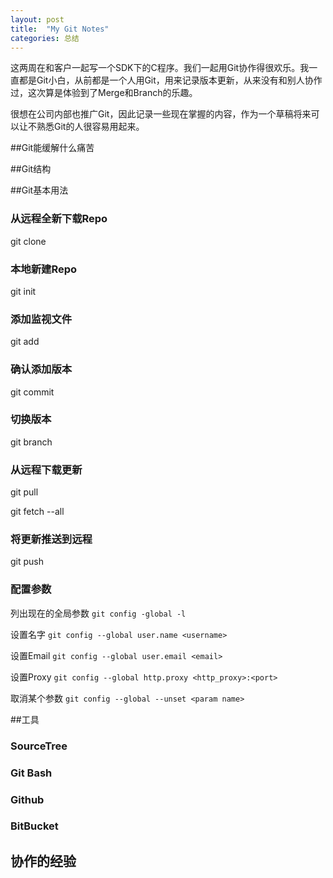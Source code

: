 ```yaml
---
layout: post
title:  "My Git Notes"
categories: 总结
---
```

这两周在和客户一起写一个SDK下的C程序。我们一起用Git协作得很欢乐。我一直都是Git小白，从前都是一个人用Git，用来记录版本更新，从来没有和别人协作过，这次算是体验到了Merge和Branch的乐趣。

很想在公司内部也推广Git，因此记录一些现在掌握的内容，作为一个草稿将来可以让不熟悉Git的人很容易用起来。

##Git能缓解什么痛苦

##Git结构

##Git基本用法
### 从远程全新下载Repo
git clone

### 本地新建Repo
git init

### 添加监视文件
git add

### 确认添加版本
git commit

### 切换版本
git branch

### 从远程下载更新
git pull

git fetch --all

### 将更新推送到远程
git push

### 配置参数
列出现在的全局参数 `git config -global -l`

设置名字 `git config --global user.name <username>`

设置Email `git config --global user.email <email>`

设置Proxy `git config --global http.proxy <http_proxy>:<port>`

取消某个参数 `git config --global --unset <param name>`

##工具
### SourceTree

### Git Bash

### Github

### BitBucket

## 协作的经验
